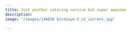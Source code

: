 ```yaml
---
title: Just another catering service but super awesome
description: 
image: "/images/146030 birdseye-2_v2_current.jpg"

---
```

